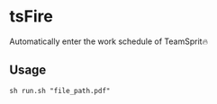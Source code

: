 # tsFire
Automatically enter the work schedule of TeamSprit🔥

## Usage
```shell script
sh run.sh "file_path.pdf"
```
